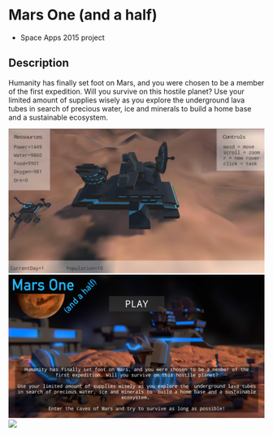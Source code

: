 Mars One (and a half)
======================

* Space Apps 2015 project

Description
-----------

Humanity has finally set foot on Mars, and you were chosen to be  a member of
the first expedition. Will you survive on this hostile  planet? Use your 
limited amount of supplies wisely as you explore the  underground lava tubes
in search of precious water, ice and minerals to  build a home base and a
sustainable ecosystem.

![](./Screenshots/InGame.PNG)
![](./Screenshots/Start.PNG)
![](./GameOver.PNG)

